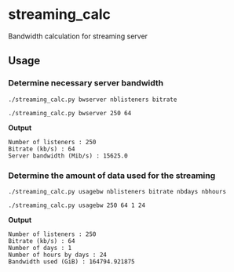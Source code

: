 # streaming_calc
Bandwidth calculation for streaming server

## Usage

### Determine necessary server bandwidth

    ./streaming_calc.py bwserver nblisteners bitrate

    ./streaming_calc.py bwserver 250 64

**Output**

    Number of listeners : 250
    Bitrate (kb/s) : 64
    Server bandwidth (Mib/s) : 15625.0


### Determine the amount of data used for the streaming

    ./streaming_calc.py usagebw nblisteners bitrate nbdays nbhours

    ./streaming_calc.py usagebw 250 64 1 24

**Output**

    Number of listeners : 250
    Bitrate (kb/s) : 64
    Number of days : 1
    Number of hours by days : 24
    Bandwidth used (GiB) : 164794.921875
